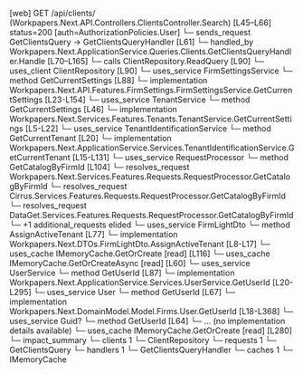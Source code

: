 [web] GET /api/clients/  (Workpapers.Next.API.Controllers.ClientsController.Search)  [L45–L66] status=200 [auth=AuthorizationPolicies.User]
  └─ sends_request GetClientsQuery -> GetClientsQueryHandler [L61]
    └─ handled_by Workpapers.Next.ApplicationService.Queries.Clients.GetClientsQueryHandler.Handle [L70–L165]
      └─ calls ClientRepository.ReadQuery [L90]
      └─ uses_client ClientRepository [L90]
      └─ uses_service FirmSettingsService
        └─ method GetCurrentSettings [L88]
          └─ implementation Workpapers.Next.API.Features.FirmSettings.FirmSettingsService.GetCurrentSettings [L23-L154]
            └─ uses_service TenantService
              └─ method GetCurrentSettings [L46]
                └─ implementation Workpapers.Next.Services.Features.Tenants.TenantService.GetCurrentSettings [L5-L22]
                  └─ uses_service TenantIdentificationService
                    └─ method GetCurrentTenant [L20]
                      └─ implementation Workpapers.Next.ApplicationService.Services.TenantIdentificationService.GetCurrentTenant [L15-L131]
                        └─ uses_service RequestProcessor
                          └─ method GetCatalogByFirmId [L104]
                            └─ resolves_request Workpapers.Next.Services.Features.Requests.RequestProcessor.GetCatalogByFirmId
                            └─ resolves_request Cirrus.Services.Features.Requests.RequestProcessor.GetCatalogByFirmId
                            └─ resolves_request DataGet.Services.Features.Requests.RequestProcessor.GetCatalogByFirmId
                            └─ +1 additional_requests elided
                        └─ uses_service FirmLightDto
                          └─ method AssignActiveTenant [L77]
                            └─ implementation Workpapers.Next.DTOs.FirmLightDto.AssignActiveTenant [L8-L17]
                        └─ uses_cache IMemoryCache.GetOrCreate [read] [L116]
            └─ uses_cache IMemoryCache.GetOrCreateAsync [read] [L60]
      └─ uses_service UserService
        └─ method GetUserId [L87]
          └─ implementation Workpapers.Next.ApplicationService.Services.UserService.GetUserId [L20-L295]
            └─ uses_service User
              └─ method GetUserId [L67]
                └─ implementation Workpapers.Next.DomainModel.Model.Firms.User.GetUserId [L18-L368]
            └─ uses_service Guid?
              └─ method GetUserId [L64]
                └─ ... (no implementation details available)
            └─ uses_cache IMemoryCache.GetOrCreate [read] [L280]
  └─ impact_summary
    └─ clients 1
      └─ ClientRepository
    └─ requests 1
      └─ GetClientsQuery
    └─ handlers 1
      └─ GetClientsQueryHandler
    └─ caches 1
      └─ IMemoryCache

